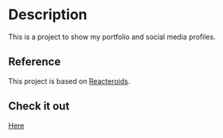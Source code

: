 # Description

This is a project to show my portfolio and social media profiles.

## Reference 

This project is based on [Reacteroids](https://github.com/chriz001/Reacteroids).


## Check it out

[Here](https://caiovini.github.io/)

